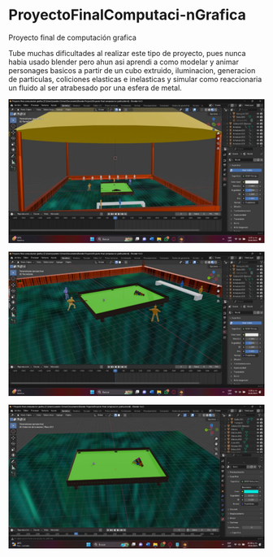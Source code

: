 # ProyectoFinalComputaci-nGrafica
Proyecto final de computación grafica

Tube muchas dificultades al realizar este tipo de proyecto, pues nunca habia usado blender pero ahun asi aprendi a como modelar y animar personages basicos a partir de un cubo extruido, iluminacion, generacion de particulas, coliciones elasticas e inelasticas y simular como reaccionaria un fluido al ser atrabesado por una esfera de metal.

![](https://github.com/LeandroJoseGomez/ProyectoFinalComputaci-nGrafica/blob/main/img_proyect01.jpg)

![](https://github.com/LeandroJoseGomez/ProyectoFinalComputaci-nGrafica/blob/main/img_proyect02.jpg)

![](https://github.com/LeandroJoseGomez/ProyectoFinalComputaci-nGrafica/blob/main/img_proyect03.jpg)
